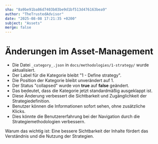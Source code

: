 ```yaml
---
sha: "8a9be91ba86d7403b03be9d1bf513d476163bea9"
author: "TheTrustedAdvisor"
date: "2025-08-08 17:21:35 +0200"
subject: "Assets"
merge: false
---
```


# Änderungen im Asset-Management

- Die Datei `_category_.json` in `docs/methodologies/1-strategy/` wurde aktualisiert.
- Der Label für die Kategorie bleibt "1 - Define strategy".
- Die Position der Kategorie bleibt unverändert auf 1.
- Der Status "collapsed" wurde von **true** auf **false** geändert.
- Das bedeutet, dass die Kategorie jetzt standardmäßig ausgeklappt ist.
- Diese Änderung verbessert die Sichtbarkeit und Zugänglichkeit der Strategiedefinition.
- Benutzer können die Informationen sofort sehen, ohne zusätzliche Klicks.
- Dies könnte die Benutzererfahrung bei der Navigation durch die Strategiemethodologien verbessern.

Warum das wichtig ist: Eine bessere Sichtbarkeit der Inhalte fördert das Verständnis und die Nutzung der Strategien.

